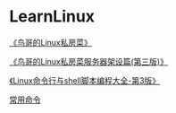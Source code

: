 # LearnLinux



[《鸟哥的Linux私房菜》](鸟哥的Linux私房菜/鸟哥的Linux私房菜.md)

[《鸟哥的Linux私房菜服务器架设篇(第三版)》](鸟哥的Linux私房菜/鸟哥的Linux私房菜服务器架设篇(第三版).md)

[《Linux命令行与shell脚本编程大全-第3版》](Linux命令行与shell脚本编程大全/README.md)



[常用命令](command.md)

